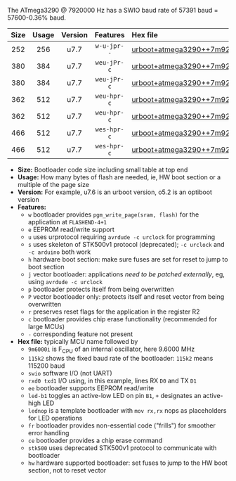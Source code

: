 The ATmega3290 @ 7920000 Hz has a SWIO baud rate of 57391 baud = 57600-0.36% baud.

|Size|Usage|Version|Features|Hex file|
|:-:|:-:|:-:|:-:|:--|
|252|256|u7.7|`w-u-jpr--`|[urboot+atmega3290++7m9200i+++57k6_swio_rxe0_txe1.hex](https://raw.githubusercontent.com/stefanrueger/urboot.hex/main/mcus/atmega3290/internal_oscillator/fint++7m9200_Hz/br+++57k6_bps/urboot+atmega3290++7m9200i+++57k6_swio_rxe0_txe1.hex)|
|380|384|u7.7|`weu-jPr-c`|[urboot+atmega3290++7m9200i+++57k6_swio_rxe0_txe1_ee_led+b7_fr_ce.hex](https://raw.githubusercontent.com/stefanrueger/urboot.hex/main/mcus/atmega3290/internal_oscillator/fint++7m9200_Hz/br+++57k6_bps/urboot+atmega3290++7m9200i+++57k6_swio_rxe0_txe1_ee_led+b7_fr_ce.hex)|
|380|384|u7.7|`weu-jPr-c`|[urboot+atmega3290++7m9200i+++57k6_swio_rxe0_txe1_ee_lednop_fr_ce.hex](https://raw.githubusercontent.com/stefanrueger/urboot.hex/main/mcus/atmega3290/internal_oscillator/fint++7m9200_Hz/br+++57k6_bps/urboot+atmega3290++7m9200i+++57k6_swio_rxe0_txe1_ee_lednop_fr_ce.hex)|
|362|512|u7.7|`weu-hpr-c`|[urboot+atmega3290++7m9200i+++57k6_swio_rxe0_txe1_ee_led+b7_fr_ce_hw.hex](https://raw.githubusercontent.com/stefanrueger/urboot.hex/main/mcus/atmega3290/internal_oscillator/fint++7m9200_Hz/br+++57k6_bps/urboot+atmega3290++7m9200i+++57k6_swio_rxe0_txe1_ee_led+b7_fr_ce_hw.hex)|
|362|512|u7.7|`weu-hpr-c`|[urboot+atmega3290++7m9200i+++57k6_swio_rxe0_txe1_ee_lednop_fr_ce_hw.hex](https://raw.githubusercontent.com/stefanrueger/urboot.hex/main/mcus/atmega3290/internal_oscillator/fint++7m9200_Hz/br+++57k6_bps/urboot+atmega3290++7m9200i+++57k6_swio_rxe0_txe1_ee_lednop_fr_ce_hw.hex)|
|466|512|u7.7|`wes-hpr-c`|[urboot+atmega3290++7m9200i+++57k6_swio_rxe0_txe1_ee_led+b7_fr_ce_stk500_hw.hex](https://raw.githubusercontent.com/stefanrueger/urboot.hex/main/mcus/atmega3290/internal_oscillator/fint++7m9200_Hz/br+++57k6_bps/urboot+atmega3290++7m9200i+++57k6_swio_rxe0_txe1_ee_led+b7_fr_ce_stk500_hw.hex)|
|466|512|u7.7|`wes-hpr-c`|[urboot+atmega3290++7m9200i+++57k6_swio_rxe0_txe1_ee_lednop_fr_ce_stk500_hw.hex](https://raw.githubusercontent.com/stefanrueger/urboot.hex/main/mcus/atmega3290/internal_oscillator/fint++7m9200_Hz/br+++57k6_bps/urboot+atmega3290++7m9200i+++57k6_swio_rxe0_txe1_ee_lednop_fr_ce_stk500_hw.hex)|

- **Size:** Bootloader code size including small table at top end
- **Usage:** How many bytes of flash are needed, ie, HW boot section or a multiple of the page size
- **Version:** For example, u7.6 is an urboot version, o5.2 is an optiboot version
- **Features:**
  + `w` bootloader provides `pgm_write_page(sram, flash)` for the application at `FLASHEND-4+1`
  + `e` EEPROM read/write support
  + `u` uses urprotocol requiring `avrdude -c urclock` for programming
  + `s` uses skeleton of STK500v1 protocol (deprecated); `-c urclock` and `-c arduino` both work
  + `h` hardware boot section: make sure fuses are set for reset to jump to boot section
  + `j` vector bootloader: applications *need to be patched externally*, eg, using `avrdude -c urclock`
  + `p` bootloader protects itself from being overwritten
  + `P` vector bootloader only: protects itself and reset vector from being overwritten
  + `r` preserves reset flags for the application in the register R2
  + `c` bootloader provides chip erase functionality (recommended for large MCUs)
  + `-` corresponding feature not present
- **Hex file:** typically MCU name followed by
  + `9m6000i` is F<sub>CPU</sub> of an internal oscillator, here 9.6000 MHz
  + `115k2` shows the fixed baud rate of the bootloader: `115k2` means 115200 baud
  + `swio` software I/O (not UART)
  + `rxd0 txd1` I/O using, in this example, lines RX `D0` and TX `D1`
  + `ee` bootloader supports EEPROM read/write
  + `led-b1` toggles an active-low LED on pin `B1`, `+` designates an active-high LED
  + `lednop` is a template bootloader with `mov rx,rx` nops as placeholders for LED operations
  + `fr` bootloader provides non-essential code ("frills") for smoother error handling
  + `ce` bootloader provides a chip erase command
  + `stk500` uses deprecated STK500v1 protocol to communicate with bootloader
  + `hw` hardware supported bootloader: set fuses to jump to the HW boot section, not to reset vector
